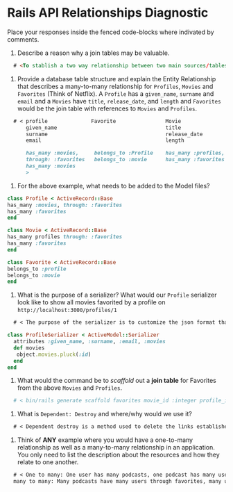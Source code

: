 # Rails API Relationships Diagnostic

Place your responses inside the fenced code-blocks where indivated by comments.

1.  Describe a reason why a join tables may be valuable.

  ```md
    # <To stablish a two way relationship between two main sources/tables.  >
  ```

1.  Provide a database table structure and explain the Entity Relationship that
  describes a many-to-many relationship for `Profiles`, `Movies` and `Favorites`
  (Think of Netflix). A `Profile` has a `given_name`, `surname` and `email` and a
  `Movies` have `title`, `release_date`, and `length` and `Favorites` would be the
  join table with references to `Movies` and `Profiles`.

  ```md
    # < profile              Favorite                Movie
        given_name                                   title
        surname                                      release_date
        email                                        length

        has_many :movies,     belongs_to :Profile    has_many :profiles, through :favorites
        through: :favorites   belongs_to :movie      has_many :favorites
        has_many :movies
        >
  ```

1.  For the above example, what needs to be added to the Model files?

  ```rb
  class Profile < ActiveRecord::Base
  has_many :movies, through: :favorites
  has_many :favorites
  end
  ```

  ```rb
  class Movie < ActiveRecord::Base
  has_many profiles through: :favorites
  has_many :favorites
  end
  ```

  ```rb
  class Favorite < ActiveRecord::Base
  belongs_to :profile
  belongs_to :movie
  end
  ```

1.  What is the purpose of a serializer? What would our `Profile` serializer look
like to show all movies favorited by a profile on
`http://localhost:3000/profiles/1`

  ```md
    # < The purpose of the serializer is to customize the json format that I will get as a response. >
  ```

  ```rb
  class ProfileSerializer < ActiveModel::Serializer
    attributes :given_name, :surname, :email, :movies
    def movies
     object.movies.pluck(:id)
    end
  end
  ```

1.  What would the command be to _scaffold_ out a **join table** for Favorites from
the above `Movies` and `Profiles`.

  ```sh
    # < bin/rails generate scaffold favorites movie_id :integer profile_id :integer >
  ```

1.  What is `Dependent: Destroy` and where/why would we use it?

  ```md
    # < Dependent destroy is a method used to delete the links established in the join table, if we delete one item from one table, the association gets deleted as well. :destroy is used in our main models   >
  ```

1.  Think of **ANY** example where you would have a one-to-many relationship as well
as a many-to-many relationship in an application. You only need to list the
description about the resources and how they relate to one another.

  ```md
    # < One to many: One user has many podcasts, one podcast has many users.
    many to many: Many podcasts have many users through favorites, many users have many podcasts through favorites.  >
  ```
